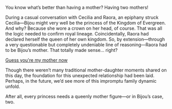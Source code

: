 <!-- title: Mommy! -->

You know what’s better than having a mother? Having two mothers!

During a casual conversation with Cecilia and Raora, an epiphany struck Cecilia—Bijou might very well be the princess of the Kingdom of Evergreen. And why? Because she wore a crown on her head, of course. That was all the logic needed to confirm royal lineage. Coincidentally, Raora had declared herself the queen of her own kingdom. So, by extension—through a very questionable but completely undeniable line of reasoning—Raora had to be Bijou’s mother. That totally made sense... right?

[Guess you're my mother now](#embed:https://www.youtube.com/live/ZV47e39yyMU?t=1136)

Though there weren’t many traditional mother-daughter moments shared on this day, the foundation for this unexpected relationship had been laid. Perhaps, in the future, we’d see more of this impromptu family dynamic unfold.

After all, every princess needs a queenly mother figure—or in Bijou’s case, two.